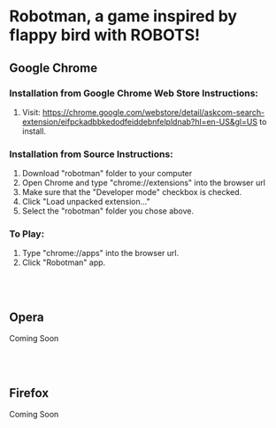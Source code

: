 # Robotman, a game inspired by flappy bird with ROBOTS!

## Google Chrome

### Installation from Google Chrome Web Store Instructions:
1.  Visit: https://chrome.google.com/webstore/detail/askcom-search-extension/eifpckadbbkedodfeiddebnfelpldnab?hl=en-US&gl=US to install.

### Installation from Source Instructions:
1. Download "robotman" folder to your computer
2. Open Chrome and type "chrome://extensions" into the browser url
3. Make sure that the "Developer mode" checkbox is checked.
4. Click "Load unpacked extension..."
5. Select the "robotman" folder you chose above.

### To Play:
1.  Type "chrome://apps" into the browser url.
2.  Click "Robotman" app.

<br>
<br>

## Opera

Coming Soon

<br>
<br>

## Firefox

Coming Soon

